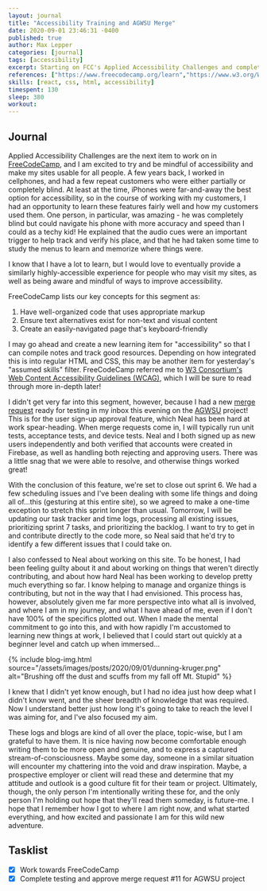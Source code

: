 ```yaml
---
layout: journal
title: "Accessibility Training and AGWSU Merge"
date: 2020-09-01 23:46:31 -0400
published: true
author: Max Lepper
categories: [journal]
tags: [accessibility]
excerpt: Starting on FCC's Applied Accessibility Challenges and completing the user registration feature merge request for AGWSU.
references: ["https://www.freecodecamp.org/learn","https://www.w3.org/WAI/standards-guidelines/wcag/","https://agwsu.org/","https://gitlab.com/neal.strobl/wsu-adventurers-guild/-/merge_requests/11"]
skills: [react, css, html, accessibility]
timespent: 130
sleep: 380
workout: 
---
```


## Journal

Applied Accessibility Challenges are the next item to work on in [FreeCodeCamp]({{page.references[0]}}), and I am excited to try and be mindful of accessibility and make my sites usable for all people. A few years back, I worked in cellphones, and had a few repeat customers who were either partially or completely blind. At least at the time, iPhones were far-and-away the best option for accessibility, so in the course of working with my customers, I had an opportunity to learn these features fairly well and how my customers used them. One person, in particular, was amazing - he was completely blind but could navigate his phone with more accuracy and speed than I could as a techy kid! He explained that the audio cues were an important trigger to help track and verify his place, and that he had taken some time to study the menus to learn and memorize where things were.

I know that I have a lot to learn, but I would love to eventually provide a similarly highly-accessible experience for people who may visit my sites, as well as being aware and mindful of ways to improve accessibility.

FreeCodeCamp lists our key concepts for this segment as:

1. Have well-organized code that uses appropriate markup
2. Ensure text alternatives exist for non-text and visual content
3. Create an easily-navigated page that's keyboard-friendly

I may go ahead and create a new learning item for "accessibility" so that I can compile notes and track good resources. Depending on how integrated this is into regular HTML and CSS, this may be another item for yesterday's "assumed skills" filter. FreeCodeCamp referred me to [W3 Consortium's Web Content Accessibility Guidelines (WCAG)]({{page.references[1]}}), which I will be sure to read through more in-depth later!

I didn't get very far into this segment, however, because I had a new [merge request]({{page.references[3]}}) ready for testing in my inbox this evening on the [AGWSU]({{page.references[2]}}) project! This is for the user sign-up approval feature, which Neal has been hard at work spear-heading. When merge requests come in, I will typically run unit tests, acceptance tests, and device tests. Neal and I both signed up as new users independently and both verified that accounts were created in Firebase, as well as handling both rejecting and approving users. There was a little snag that we were able to resolve, and otherwise things worked great!

With the conclusion of this feature, we're set to close out sprint 6. We had a few scheduling issues and I've been dealing with some life things and doing all of...this (gesturing at this entire site), so we agreed to make a one-time exception to stretch this sprint longer than usual. Tomorrow, I will be updating our task tracker and time logs, processing all existing issues, prioritizing sprint 7 tasks, and prioritizing the backlog. I want to try to get in and contribute directly to the code more, so Neal said that he'd try to identify a few different issues that I could take on.

I also confessed to Neal about working on this site. To be honest, I had been feeling guilty about it and about working on things that weren't directly contributing, and about how hard Neal has been working to develop pretty much everything so far. I know helping to manage and organize things is contributing, but not in the way that I had envisioned. This process has, however, absolutely given me far more perspective into what all is involved, and where I am in my journey, and what I have ahead of me, even if I don't have 100% of the specifics plotted out. When I made the mental commitment to go into this, and with how rapidly I'm accustomed to learning new things at work, I believed that I could start out quickly at a beginner level and catch up when immersed...

{% include blog-img.html source="/assets/images/posts/2020/09/01/dunning-kruger.png" alt="Brushing off the dust and scuffs from my fall off Mt. Stupid" %}

I knew that I didn't yet know enough, but I had no idea just how deep what I didn't know went, and the sheer breadth of knowledge that was required. Now I understand better just how long it's going to take to reach the level I was aiming for, and I've also focused my aim.

These logs and blogs are kind of all over the place, topic-wise, but I am grateful to have them. It is nice having now become comfortable enough writing them to be more open and genuine, and to express a captured stream-of-consciousness. Maybe some day, someone in a similar situation will encounter my chattering into the void and draw inspiration. Maybe, a prospective employer or client will read these and determine that my attitude and outlook is a good culture fit for their team or project. Ultimately, though, the only person I'm intentionally writing these for, and the only person I'm holding out hope that they'll read them someday, is future-me. I hope that I remember how I got to where I am right now, and what started everything, and how excited and passionate I am for this wild new adventure.

## Tasklist

- [x] Work towards FreeCodeCamp
- [x] Complete testing and approve merge request #11 for AGWSU project